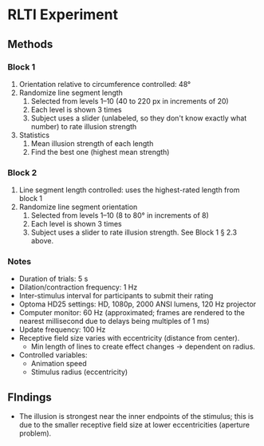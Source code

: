 # RLTI Experiment

## Methods

### Block 1

1. Orientation relative to circumference controlled: 48°
2. Randomize line segment length
    1. Selected from levels 1–10 (40 to 220 px in increments of 20)
    2. Each level is shown 3 times
    3. Subject uses a slider (unlabeled, so they don't know exactly what number) to rate illusion strength
3. Statistics
    1. Mean illusion strength of each length
    2. Find the best one (highest mean strength)

### Block 2

1. Line segment length controlled: uses the highest-rated length from block 1
2. Randomize line segment orientation
    1. Selected from levels 1–10 (8 to 80° in increments of 8)
    2. Each level is shown 3 times
    3. Subject uses a slider to rate illusion strength. See Block 1 § 2.3 above.

### Notes

* Duration of trials: 5 s
* Dilation/contraction frequency: 1 Hz
* Inter-stimulus interval for participants to submit their rating
* Optoma HD25 settings: HD, 1080p, 2000 ANSI lumens, 120 Hz projector
* Computer monitor: 60 Hz (approximated; frames are rendered to the nearest millisecond due to delays being multiples of 1 ms)
* Update frequency: 100 Hz
* Receptive field size varies with eccentricity (distance from center).
    * Min length of lines to create effect changes → dependent on radius.
* Controlled variables:
    * Animation speed
    * Stimulus radius (eccentricity)

## FIndings

* The illusion is strongest near the inner endpoints of the stimulus; this is due to the smaller receptive field size at lower eccentricities (aperture problem).
